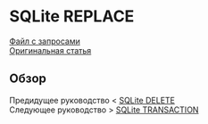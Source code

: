 # SQLite REPLACE #########################

[Файл с запросами][querys]   
[Оригинальная статья][origin]

[querys]: ./querys.sql
[origin]: https://www.sqlitetutorial.net/sqlite-replace-statement/

## Обзор ##############################

Предидущее руководство < [SQLite DELETE][prev]  
Следующее руководство > [SQLite TRANSACTION][next]

[prev]: ../27_Delete/translate.md
[next]: ../29_Transaction/translate.md